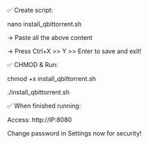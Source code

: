 ✅ Create script:

nano install_qbittorrent.sh

→ Paste all the above content

→ Press Ctrl+X >> Y >> Enter to save and exit!

✅ CHMOD & Run:

chmod +x install_qbittorrent.sh

./install_qbittorrent.sh

✅ When finished running:

Access: http://IP:8080

Change password in Settings now for security!
